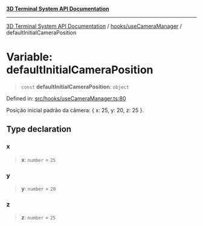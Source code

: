 [**3D Terminal System API Documentation**](../../../README.md)

***

[3D Terminal System API Documentation](../../../README.md) / [hooks/useCameraManager](../README.md) / defaultInitialCameraPosition

# Variable: defaultInitialCameraPosition

> `const` **defaultInitialCameraPosition**: `object`

Defined in: [src/hooks/useCameraManager.ts:80](https://github.com/Dicommunitas/ThreeJS_Terminal_3D/blob/6f042d4d64a35f8821f49bdbe82798f7999e9e5c/src/hooks/useCameraManager.ts#L80)

Posição inicial padrão da câmera: { x: 25, y: 20, z: 25 }.

## Type declaration

### x

> **x**: `number` = `25`

### y

> **y**: `number` = `20`

### z

> **z**: `number` = `25`
